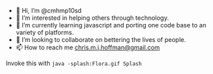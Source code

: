 - 👋 Hi, I’m @cmhmp10sd
- 👀 I’m interested in helping others through technology.
- 🌱 I’m currently learning javascript and porting one code base to an variety of platforms.
- 💞️ I’m looking to collaborate on bettering the lives of people.
- 📫 How to reach me chris.m.j.hoffman@gmail.com

Invoke this with `java -splash:Flora.gif Splash`

<!---
cmhmp10sd/cmhmp10sd is a ✨ special ✨ repository because its `README.md` (this file) appears on your GitHub profile.
You can click the Preview link to take a look at your changes.
--->

